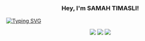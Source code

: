 <h3 align="center">
  Hey, I'm SAMAH TIMASLI!
</h3>

<!-- Typing SVG by whateversamah - https://github.com/whateversamah/readme-typing-svg -->

[![Typing SVG](https://readme-typing-svg.herokuapp.com/?lines=%60Cybersecurity+enthusiast;CTF+player;Top+two+percent+on+tryhackme)](https://git.io/typing-svg)


<p align="center">
  <img src ="https://github-readme-stats.vercel.app/api?username=whateversamah&show_icons=true&count_private=true&theme=darcula&hide_border=true&hide=issues,contribs&bg_color=00000000">
  <img src ="https://github-readme-stats.vercel.app/api/top-langs/?username=whateversamah&layout=compact&hide_border=true&theme=darcula&bg_color=00000000&langs_count=6&hide=jupyter%20notebook,tex,css,php">
  <img src ="https://github-readme-streak-stats.herokuapp.com?user=whateversamah&theme=darcula&hide_border=true&background=FFFFFF00">
  <br>
</p>


  



  
